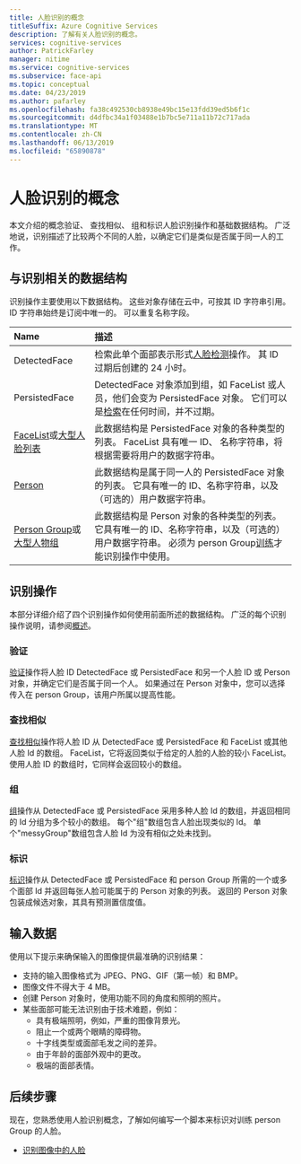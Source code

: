 ```yaml
---
title: 人脸识别的概念
titleSuffix: Azure Cognitive Services
description: 了解有关人脸识别的概念。
services: cognitive-services
author: PatrickFarley
manager: nitime
ms.service: cognitive-services
ms.subservice: face-api
ms.topic: conceptual
ms.date: 04/23/2019
ms.author: pafarley
ms.openlocfilehash: fa38c492530cb8938e49bc15e13fdd39ed5b6f1c
ms.sourcegitcommit: d4dfbc34a1f03488e1b7bc5e711a11b72c717ada
ms.translationtype: MT
ms.contentlocale: zh-CN
ms.lasthandoff: 06/13/2019
ms.locfileid: "65890878"
---
```

# <a name="face-recognition-concepts"></a>人脸识别的概念

本文介绍的概念验证、 查找相似、 组和标识人脸识别操作和基础数据结构。 广泛地说，识别描述了比较两个不同的人脸，以确定它们是类似是否属于同一人的工作。

## <a name="recognition-related-data-structures"></a>与识别相关的数据结构

识别操作主要使用以下数据结构。 这些对象存储在云中，可按其 ID 字符串引用。 ID 字符串始终是订阅中唯一的。 可以重复名称字段。

|Name|描述|
|:--|:--|
|DetectedFace| 检索此单个面部表示形式[人脸检测](../Face-API-How-to-Topics/HowtoDetectFacesinImage.md)操作。 其 ID 过期后创建的 24 小时。|
|PersistedFace| DetectedFace 对象添加到组，如 FaceList 或人员，他们会变为 PersistedFace 对象。 它们可以是[检索](https://westus.dev.cognitive.microsoft.com/docs/services/563879b61984550e40cbbe8d/operations/563879b61984550f3039524c)在任何时间，并不过期。|
|[FaceList](https://westus.dev.cognitive.microsoft.com/docs/services/563879b61984550e40cbbe8d/operations/563879b61984550f3039524b)或[大型人脸列表](https://westus.dev.cognitive.microsoft.com/docs/services/563879b61984550e40cbbe8d/operations/5a157b68d2de3616c086f2cc)| 此数据结构是 PersistedFace 对象的各种类型的列表。 FaceList 具有唯一 ID、 名称字符串，将根据需要将用户的数据字符串。|
|[Person](https://westus.dev.cognitive.microsoft.com/docs/services/563879b61984550e40cbbe8d/operations/563879b61984550f3039523c)| 此数据结构是属于同一人的 PersistedFace 对象的列表。 它具有唯一的 ID、名称字符串，以及（可选的）用户数据字符串。|
|[Person Group](https://westus.dev.cognitive.microsoft.com/docs/services/563879b61984550e40cbbe8d/operations/563879b61984550f30395244)或[大型人物组](https://westus.dev.cognitive.microsoft.com/docs/services/563879b61984550e40cbbe8d/operations/599acdee6ac60f11b48b5a9d)| 此数据结构是 Person 对象的各种类型的列表。 它具有唯一的 ID、名称字符串，以及（可选的）用户数据字符串。 必须为 person Group[训练](https://westus.dev.cognitive.microsoft.com/docs/services/563879b61984550e40cbbe8d/operations/563879b61984550f30395249)才能识别操作中使用。|

## <a name="recognition-operations"></a>识别操作

本部分详细介绍了四个识别操作如何使用前面所述的数据结构。 广泛的每个识别操作说明，请参阅[概述](../Overview.md)。

### <a name="verify"></a>验证

[验证](https://westus.dev.cognitive.microsoft.com/docs/services/563879b61984550e40cbbe8d/operations/563879b61984550f3039523a)操作将人脸 ID DetectedFace 或 PersistedFace 和另一个人脸 ID 或 Person 对象，并确定它们是否属于同一个人。 如果通过在 Person 对象中，您可以选择传入在 person Group，该用户所属以提高性能。

### <a name="find-similar"></a>查找相似

[查找相似](https://westus.dev.cognitive.microsoft.com/docs/services/563879b61984550e40cbbe8d/operations/563879b61984550f30395237)操作将人脸 ID 从 DetectedFace 或 PersistedFace 和 FaceList 或其他人脸 Id 的数组。 FaceList，它将返回类似于给定的人脸的人脸的较小 FaceList。 使用人脸 ID 的数组时，它同样会返回较小的数组。

### <a name="group"></a>组

[组](https://westus.dev.cognitive.microsoft.com/docs/services/563879b61984550e40cbbe8d/operations/563879b61984550f30395238)操作从 DetectedFace 或 PersistedFace 采用多种人脸 Id 的数组，并返回相同的 Id 分组为多个较小的数组。 每个"组"数组包含人脸出现类似的 Id。 单个"messyGroup"数组包含人脸 Id 为没有相似之处未找到。

### <a name="identify"></a>标识

[标识](https://westus.dev.cognitive.microsoft.com/docs/services/563879b61984550e40cbbe8d/operations/563879b61984550f30395239)操作从 DetectedFace 或 PersistedFace 和 person Group 所需的一个或多个面部 Id 并返回每张人脸可能属于的 Person 对象的列表。 返回的 Person 对象包装成候选对象，其具有预测置信度值。

## <a name="input-data"></a>输入数据

使用以下提示来确保输入的图像提供最准确的识别结果：

* 支持的输入图像格式为 JPEG、PNG、GIF（第一帧）和 BMP。
* 图像文件不得大于 4 MB。
* 创建 Person 对象时，使用功能不同的角度和照明的照片。
* 某些面部可能无法识别由于技术难题，例如：
  * 具有极端照明，例如，严重的图像背景光。
  * 阻止一个或两个眼睛的障碍物。
  * 十字线类型或面部毛发之间的差异。
  * 由于年龄的面部外观中的更改。
  * 极端的面部表情。

## <a name="next-steps"></a>后续步骤

现在，您熟悉使用人脸识别概念，了解如何编写一个脚本来标识对训练 person Group 的人脸。

* [识别图像中的人脸](../Face-API-How-to-Topics/HowtoIdentifyFacesinImage.md)